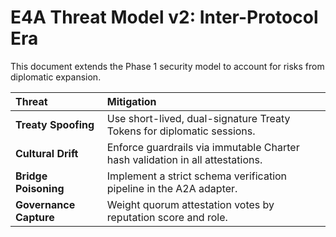# E4A Threat Model v2: Inter-Protocol Era
This document extends the Phase 1 security model to account for risks from diplomatic expansion.

| Threat | Mitigation |
|:---|:---|
| **Treaty Spoofing** | Use short-lived, dual-signature Treaty Tokens for diplomatic sessions. |
| **Cultural Drift** | Enforce guardrails via immutable Charter hash validation in all attestations. |
| **Bridge Poisoning** | Implement a strict schema verification pipeline in the A2A adapter. |
| **Governance Capture**| Weight quorum attestation votes by reputation score and role. |
